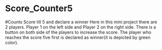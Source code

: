# Score_Counter5
#Counts Score till 5 and declare a winner
Here in this mini project there are 2 players.
Player 1 on the left side and Player 2 on the right side.
There is a button on both side of the players to increase the score. 
The player who reaches the score five first is declared as winner(it is depicted by green color).

